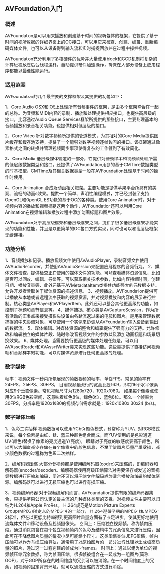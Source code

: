 ##  AVFoundation入门


### 概述

AVFoundation是可以用来播放和创建基于时间的视听媒体的框架，它提供了基于时间的视听数据的详细界面上的OC接口，可以用它来检查、创建、编辑、重新编码媒体文件，也可以从设备得到输入流和实时捕捉回放并在过程中操控视频。

AVFoundation充分利用了多核硬件的优势并大量使用block和GCD机制将复杂的计算进程放在后台线程运行。自动提供硬件加速操作，确保在大部分设备上应用程序都能以最佳性能运行。


### 适用范围

AVFoundation的几个最主要的支撑框架及其提供的功能如下：

1、Core Audio
OSX和iOS上处理所有音频事件的框架，是由多个框架整合在一起的总称。为音频和MIDI内容的录制、播放和处理提供相应接口，也提供高层级的接口，比容通过Audio Queue Services框架所提供的那些接口，主要处理基本的音频播放和录音相关功能。也提供相对低层级的接口。

2、Core Video
针对数字视频所提供的管道模式，为其相对的Core Media提供图片缓存和缓存池支持，提供了一个能够对数字视频逐帧访问的接口。该框架通过像素格式之间的转换并管理视频同步事项使得复杂的工作得到了有效简化。

3、Core Media
低层级媒体管道的一部分，它提供对音频样本和视频帧处理所需的低层级数据类型和接口，还提供了AVFoundation用到的基于CMTime数据类型的时基模型。CMTime及其相关数据类型一般在AVFoundation处理基于时间的操作时使用。

4、Core Animation
合成及动画相关框架。主要功能是提供苹果平台所具有的美观、流畅的动画s效果。提供一个简单、声明性编程模式，并已经封装了支持OpenGL和OpenGL ES功能的基于OC的各种类。使用Core Animation时，对于视频内容的播放和视频捕捉这两个动作，AVFoundation还可以利用Core Animation在视频编辑和播放过程中添加动画标题和图片效果。

AVFoundation处于高层级框架和低层级框架之间，提供了很多低层级框架才能实现的功能和性能，并且是以更简单的OC接口方式实现，同时也可以和高层级框架无缝连接。


### 功能分解

1、音频播放和记录。播放音频文件使用AVAudioPlayer，录制音频文件使用AVAudioRecorder，并使用AVAudioSession来配置应用程序的音频行为。
2、媒体文件检查。提供检查正在使用的媒体文件的功能。可以查看媒体资源信息，比如是否可以回放、编辑、导出等。可以获取相关技术参数，比如内容持续时间，创建日期、播放音量等，此外还基于AVMetadataItem类提供功能强大的元数据支持。允许开发者读取关于媒体资源的描述信息。
3、视频播放。AVFoundation提供可以播放从本地或者远程流中获取的视频资源，并对视频播放和内容的展示进行控制。核心类是AVPlayer和AVPlayerItem，此外还可以整合其他更高级的功能，如控制子标题和章节信息等。
4、媒体捕捉。核心类是AVCaptureSession，作为所有活动的汇集点来接受摄像头设备由各路流返过来的电影和图片。是用来管理数据捕捉的中央协调对象，可以使用一个实例来协调从AVFoundation输入设备到输出的数据流。
5、媒体编辑。对媒体资源的整合和编辑提供了强有力的支持。允许修改和编辑独立的媒体片段、随时修改音视频文件的参数以及添加动画标题和场景切换效果。
6、媒体处理。当需要执行更高级的媒体处理任务是，可以用AVAssetReader和AVAssetWriter类来实现这些功能。这些类提供了直接访问视频帧和音频样本的功能，可以对媒体资源进行任何更高级的处理。


### 数字媒体

帧率：视频文件一秒内所能展现的帧数视频的帧率，单位FPS。常见的帧率有24FPS、25FPS、30FPS。
目前视频最流行的宽高比是16:9，即每16个水平像素对应9个垂直像素。常见视频尺寸为1280x720，1920x1080。
如果每个像素点使用8位RGB色彩空间，这意味着红色8位，绿色8位，蓝色8位。那么一个帧率为30FPS，分辨率是1920x1080的视频存储需求就是：1920x1080x 30x24 (b/s)。


### 数字媒体压缩

1、色彩二次抽样
视频数据可以使用YCbCr颜色模式，也常称为YUV。对RGB模式来说，每个像素是由红、绿、蓝三种颜色组合而成，而YUV使用的是色彩通道UV(颜色)替换了像素的亮度通道Y(亮度)。
眼睛对于亮度的敏感度要高于颜色，所以可以大幅度减少存储在每个像素中的颜色信息，不至于使图片质量严重受损，减少颜色数据的过程称为色彩二次抽样。

2、编解码器压缩
大部分音视频都是使用编解码器(codec)来压缩的，即编码器和解码器(encoder/decoder)。编解码器使用高级压缩算法对需要保存或发送的音视频数据进行压缩和编码，同时还可以将压缩文件解码成为适合播放和编辑的媒体资源。编解码器可以进行无损压缩也可以进行有损压缩。

3、视频编解码器
对于视频编解码而言，AVFoundation提供有限的编解码器集合，只提供苹果公司认定的最主流的几种媒体类型的支持。对视频文件主要可以归结为H.264和Apple ProRes。
H.264规范是Motion Picture Experts Group(MPEG)所定义的MPEG-4的一部分，
H.264遵循早期的MPEG-1和MPEG-2标准，但在以更低比特率得到更高图片质量方面有了长足进步，使其更好地使用流媒体文件和移动设备及视频摄像头。
空间上：压缩独立视频帧，称为帧内压缩。通过消除包含在每个独立视频帧内的色彩及结构中的冗余信息来进行压缩，因此可在不降低图片质量的情况小尽可能缩小尺寸。这类压缩类似JEPG压缩，帧内压缩可以作为有损压缩算法，通常用于对原始图片的一部分进行处理以生成极高质量的照片，通过这一过程创建的帧成为I-frames。
时间上：通过以组为单位的视频帧压缩冗余数据，称为帧间压缩。很多帧被组合在一起成为一组图片(简称GOP)，对于GOP所存在的时间维度的冗余可以被消除。在一个时间维度上的冗余，如视频的固定背景环境，就可以通过压缩的方式进行消除。

